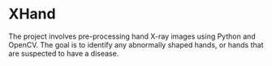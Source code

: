 # XHand
The project involves pre-processing hand X-ray images using Python and OpenCV. The goal is to identify any abnormally shaped hands, or hands that are suspected to have a disease.
